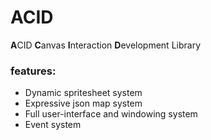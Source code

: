 # ACID
**A**CID **C**anvas **I**nteraction **D**evelopment Library


### features:
* Dynamic spritesheet system
* Expressive json map system
* Full user-interface and windowing system
* Event system
